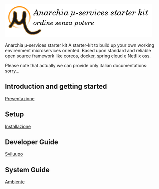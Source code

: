 ![anarchia logo](anarchia-header.png)

Anarchia µ-services starter kit
A starter-kit to build up your own working envirenment microservices oriented. Based upon standard and reliable open source framework like coreos, docker, spring cloud e Netflix oss. 

Please note that actually we can provide only italian documentations: sorry...

## Introduction and getting started
[Presentazione](https://docs.google.com/document/d/1t65BOeMm8bvuv1JL6yM_e-sh-5asB6tcLu-eofrZkY0/pub)

## Setup
[Installazione](https://docs.google.com/document/d/1Z0a-GuHVBIQTFozND7ecWjJ1RNxAWF9AyR290aqp95g/pub)

## Developer Guide
[Sviluupo](https://docs.google.com/document/d/1T-UOS4eLUvqwHU9p-ZJdSiYpYWxFS9kXPlNp138Yzgo/pub)

## System Guide
[Ambiente](https://docs.google.com/document/d/1EUSbRcBcRpFdiMNJoifA3l_KzLvZVoMz9aOmvCIoQWE/pub)



